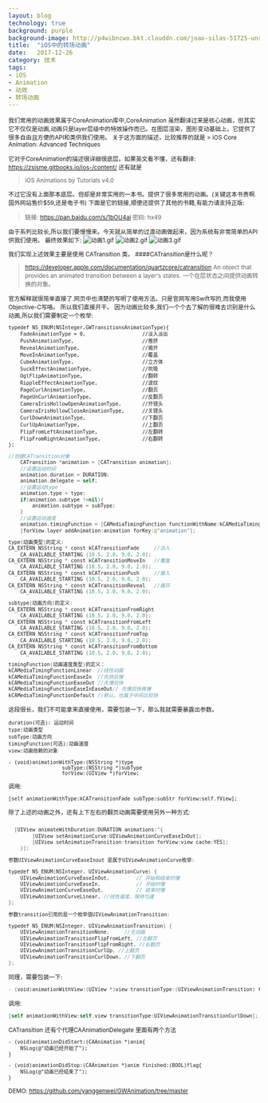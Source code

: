 ```yaml
---
layout: blog
technology: true 
background: purple
background-image: http://p4wibncwo.bkt.clouddn.com/joao-silas-51725-unsplash.jpg
title:  "iOS中的转场动画"
date:   2017-12-26
category: 技术
tags:
- iOS
- Animation
- 动效
- 转场动画
---
```


<small>
我们常用的动画效果属于CoreAnimation库中,CoreAnimation 虽然翻译过来是核心动画，但其实它不仅仅是动画,动画只是layer层级中的特效操作而已。在图层渲染，图形变动基础上，它提供了很多自由且方便的API和类供我们使用。
关于这方面的描述，比较推荐的就是
> iOS Core Animation: Advanced Techniques

它对于CoreAnimation的描述很详细很底层。如果英文看不懂，还有翻译:
https://zsisme.gitbooks.io/ios-/content/
还有就是
> iOS Animations by Tutorials v4.0

不过它没有上面那本底层。但却是非常实用的一本书。提供了很多常用的动画。(关键这本书贵啊.国外网站售价$59,还是电子书)
下面是它的链接,顺便还提供了其他的书籍,有能力请支持正版:
>链接: https://pan.baidu.com/s/1bOU4ai 密码: hx49

由于系列比较长,所以我们要慢慢来。今天就从简单的过渡动画做起来，因为系统有非常简单的API供我们使用。
最终效果如下:
![动画1.gif](http://upload-images.jianshu.io/upload_images/1120896-c8ad18bf8a493307.gif?imageMogr2/auto-orient/strip%7CimageView2/2/w/1240)
![动画2.gif](http://upload-images.jianshu.io/upload_images/1120896-21b91d55e158b63a.gif?imageMogr2/auto-orient/strip%7CimageView2/2/w/1240)
![动画3.gif](http://upload-images.jianshu.io/upload_images/1120896-0c4fb5b2e6af45e6.gif?imageMogr2/auto-orient/strip%7CimageView2/2/w/1240)

我们实现上述效果主要是使用 CATransition 类。
####CATransition是什么呢？
>https://developer.apple.com/documentation/quartzcore/catransition
> An object that provides an animated transition between a layer's states.
一个在层状态之间提供动画转换的对象。

官方解释就很简单直接了.网页中也清楚的写明了使用方法。只是官网写用Swift写的,而我使用Objective-C写咯。 所以我们直接开干。
因为动画比较多,我们一个个去了解的很难去识别是什么动画,所以我们需要制定一个枚举:
```
typedef NS_ENUM(NSInteger,GWTransitionsAnimationType){
    FadeAnimationType = 0,                   //淡入淡出
    PushAnimationType,                       //推挤
    RevealAnimationType,                     //揭开
    MoveInAnimationType,                     //覆盖
    CubeAnimationType,                       //立方体
    SuckEffectAnimationType,                 //吮吸
    OglFlipAnimationType,                    //翻转
    RippleEffectAnimationType,               //波纹
    PageCurlAnimationType,                   //翻页
    PageUnCurlAnimationType,                 //反翻页
    CameraIrisHollowOpenAnimationType,       //开镜头
    CameraIrisHollowCloseAnimationType,      //关镜头
    CurlDownAnimationType,                   //下翻页
    CurlUpAnimationType,                     //上翻页
    FlipFromLeftAnimationType,               //左翻转
    FlipFromRightAnimationType,              //右翻转
};
```

```swift
//创建CATransition对象
    CATransition *animation = [CATransition animation];
    //设置运动时间
    animation.duration = DURATION;
    animation.delegate = self;
    //设置运动type
    animation.type = type;
    if(animation.subtype !=nil){
        animation.subtype = subType;
    }
    //设置运动速度
    animation.timingFunction = [CAMediaTimingFunction functionWithName:kCAMediaTimingFunctionEaseInEaseOut];
    [forView.layer addAnimation:animation forKey:@"animation"];

type(动画类型)的定义:
CA_EXTERN NSString * const kCATransitionFade     //淡入
    CA_AVAILABLE_STARTING (10.5, 2.0, 9.0, 2.0);
CA_EXTERN NSString * const kCATransitionMoveIn   //覆盖
    CA_AVAILABLE_STARTING (10.5, 2.0, 9.0, 2.0);
CA_EXTERN NSString * const kCATransitionPush     //推入
    CA_AVAILABLE_STARTING (10.5, 2.0, 9.0, 2.0);
CA_EXTERN NSString * const kCATransitionReveal   //揭开
    CA_AVAILABLE_STARTING (10.5, 2.0, 9.0, 2.0);

subtype(动画方向)的定义:
CA_EXTERN NSString * const kCATransitionFromRight 
    CA_AVAILABLE_STARTING (10.5, 2.0, 9.0, 2.0);
CA_EXTERN NSString * const kCATransitionFromLeft
    CA_AVAILABLE_STARTING (10.5, 2.0, 9.0, 2.0);
CA_EXTERN NSString * const kCATransitionFromTop
    CA_AVAILABLE_STARTING (10.5, 2.0, 9.0, 2.0);
CA_EXTERN NSString * const kCATransitionFromBottom
    CA_AVAILABLE_STARTING (10.5, 2.0, 9.0, 2.0);

timingFunction(动画速度类型)的定义：
kCAMediaTimingFunctionLinear  //线性动画
kCAMediaTimingFunctionEaseIn  //先快后慢
kCAMediaTimingFunctionEaseOut //先慢后快
kCAMediaTimingFunctionEaseInEaseOut// 先慢后快再慢
kCAMediaTimingFunctionDefault //默认，也属于中间比较快
```

这段很长，我们不可能拿来直接使用，需要包装一下，那么我就需要暴露出参数。
```
duration(可选): 运动时间
type:动画类型
subType:动画方向
timingFunction(可选):动画速度
view:动画依赖的对象

- (void)animationWithType:(NSString *)type 
                  subType:(NSString *)subType 
                  forView:(UIView *)forView;
```

调用:
```
[self animationWithType:kCATransitionFade subType:subStr forView:self.fView];
```

除了上述的动画之外，还有上下左右的翻页动画需要使用另外一种方式:
```swift 

  [UIView animateWithDuration:DURATION animations:^{
        [UIView setAnimationCurve:UIViewAnimationCurveEaseInOut];
        [UIView setAnimationTransition:transition forView:view cache:YES];
    }];

参数UIViewAnimationCurveEaseInout 是属于UIViewAnimationCurve枚举:

typedef NS_ENUM(NSInteger, UIViewAnimationCurve) {
    UIViewAnimationCurveEaseInOut,         // 开始和结束时慢
    UIViewAnimationCurveEaseIn,            // 开始时慢
    UIViewAnimationCurveEaseOut,           // 结束时慢
    UIViewAnimationCurveLinear, //线性速度。保持匀速
};

参数transition引用的是一个枚举值UIViewAnimationTransition:

typedef NS_ENUM(NSInteger, UIViewAnimationTransition) {
    UIViewAnimationTransitionNone,     //无动画
    UIViewAnimationTransitionFlipFromLeft, //左翻页
    UIViewAnimationTransitionFlipFromRight, //右翻页
    UIViewAnimationTransitionCurlUp, //上翻页
    UIViewAnimationTransitionCurlDown, //下翻页
};
```

同理，需要包装一下:
``` swift
- (void)animationWithView:(UIView *)view transitionType:(UIViewAnimationTransition) transition;
```
调用:
```swift
[self animationWithView:self.view transitionType:UIViewAnimationTransitionCurlDown];
```

CATransition 还有个代理CAAnimationDelegate
里面有两个方法
```
- (void)animationDidStart:(CAAnimation *)anim{
    NSLog(@"动画已经开始了");
}

- (void)animationDidStop:(CAAnimation *)anim finished:(BOOL)flag{
    NSLog(@"动画已经结束了");
}
```


DEMO:
https://github.com/yanggenwei/GWAnimation/tree/master
</small>


